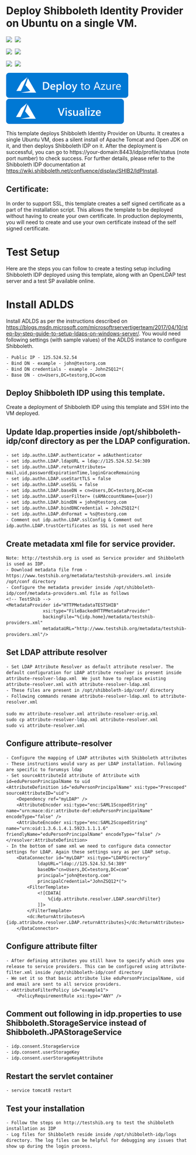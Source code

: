 # Deploy Shibboleth Identity Provider on Ubuntu on a single VM.

<IMG SRC="https://azurequickstartsservice.blob.core.windows.net/badges/shibboleth-singlevm-ubuntu/PublicLastTestDate.svg" />&nbsp;
<IMG SRC="https://azurequickstartsservice.blob.core.windows.net/badges/shibboleth-singlevm-ubuntu/PublicDeployment.svg" />&nbsp;

<IMG SRC="https://azurequickstartsservice.blob.core.windows.net/badges/shibboleth-singlevm-ubuntu/FairfaxLastTestDate.svg" />&nbsp;
<IMG SRC="https://azurequickstartsservice.blob.core.windows.net/badges/shibboleth-singlevm-ubuntu/FairfaxDeployment.svg" />&nbsp;

<IMG SRC="https://azurequickstartsservice.blob.core.windows.net/badges/shibboleth-singlevm-ubuntu/BestPracticeResult.svg" />&nbsp;
<IMG SRC="https://azurequickstartsservice.blob.core.windows.net/badges/shibboleth-singlevm-ubuntu/CredScanResult.svg" />&nbsp;

<a href="https://portal.azure.com/#create/Microsoft.Template/uri/https%3A%2F%2Fraw.githubusercontent.com%2FAzure%2Fazure-quickstart-templates%2Fmaster%2Fshibboleth-singlevm-ubuntu%2Fazuredeploy.json" target="_blank"><img src="https://raw.githubusercontent.com/Azure/azure-quickstart-templates/master/1-CONTRIBUTION-GUIDE/images/deploytoazure.svg?sanitize=true"/></a>
<a href="http://armviz.io/#/?load=https%3A%2F%2Fraw.githubusercontent.com%2FAzure%2Fazure-quickstart-templates%2Fmaster%2Fshibboleth-singlevm-ubuntu%2Fazuredeploy.json" target="_blank">
    <img src="https://raw.githubusercontent.com/Azure/azure-quickstart-templates/master/1-CONTRIBUTION-GUIDE/images/visualizebutton.svg?sanitize=true"/>
</a>

This template deploys Shibboleth Identity Provider on Ubuntu. It creates a single Ubuntu VM, does a silent install of Apache Tomcat and Open JDK on it, and then deploys Shibboleth IDP on it.  After the deployment is successful, you can go to https://your-domain:8443/idp/profile/status (note port number) to check success. For further details, please refer to the Shibboleth IDP documentation at https://wiki.shibboleth.net/confluence/display/SHIB2/IdPInstall.

## Certificate:
In order to support SSL, this template creates a self signed certificate as a part of the installation script. This allows the template to be deployed without having to create your own certificate. In production deployments, you will need to create and use your own certificate instead of the self signed certificate.

# Test Setup
Here are the steps you can follow to create a testing setup including Shibboleth IDP deployed using this template, along with an OpenLDAP test server and a test SP available online.

# Install ADLDS
Install ADLDS as per the instructions described on https://blogs.msdn.microsoft.com/microsoftrservertigerteam/2017/04/10/step-by-step-guide-to-setup-ldaps-on-windows-server/. You would need following settings (with sample values) of the ADLDS instance to configure Shibboleth.
 	
	- Public IP - 125.524.52.54
	- Bind DN - example - john@testorg.com
	- Bind DN credentials - example - JohnZSQ12*(
	- Base DN - cn=Users,DC=testorg,DC=com

## Deploy Shibboleth IDP using this template.

Create a deployment of Shibboleth IDP using this template and SSH into the VM deployed.

## Update ldap.properties inside /opt/shibboleth-idp/conf directory as per the LDAP configuration. 
    - set idp.authn.LDAP.authenticator = adAuthenticator
	- set idp.authn.LDAP.ldapURL = ldap://125.524.52.54:389
	- set idp.authn.LDAP.returnAttributes= mail,uid,passwordExpirationTime,loginGraceRemaining
	- set idp.authn.LDAP.useStartTLS = false
	- set idp.authn.LDAP.useSSL = false
	- set idp.authn.LDAP.baseDN = cn=Users,DC=testorg,DC=com
	- set idp.authn.LDAP.userFilter= (sAMAccountName={user})
	- set idp.authn.LDAP.bindDN = john@testorg.com
	- set idp.authn.LDAP.bindDNCredential = JohnZSQ12*(
	- set idp.authn.LDAP.dnFormat = %s@testorg.com
	- Comment out idp.authn.LDAP.sslConfig & Comment out idp.authn.LDAP.trustCertificates as SSL is not used here

## Create metadata xml file for service provider. 
    Note: http://testshib.org is used as Service provider and Shibboleth is used as IDP.
	- Download metadata file from - https://www.testshib.org/metadata/testshib-providers.xml inside /opt/conf directory
	- Configure the metadata provider inside /opt/shibboleth-idp/conf/metadata-providers.xml file as follows
	<!-- TestShib -->
	<MetadataProvider id="HTTPMetadataTESTSHIB"
                  xsi:type="FileBackedHTTPMetadataProvider"
                  backingFile="%{idp.home}/metadata/testshib-providers.xml"
                  metadataURL="http://www.testshib.org/metadata/testshib-providers.xml"/>

		
## Set LDAP attribute resolver
	- Set LDAP Attribute Resolver as default attribute resolver. The default configuration for LDAP attribute resolver is present inside attribute-resolver-ldap.xml  We just have to replace existing attribute-resolver.xml with attribute-resolver-ldap.xml
	- These files are present in /opt/shibboleth-idp/conf/ directory
	- Following commands rename attribute-resolver-ldap.xml to attribute-resolver.xml

	sudo mv attribute-resolver.xml attribute-resolver-orig.xml
	sudo cp attribute-resolver-ldap.xml attribute-resolver.xml
	sudo vi attribute-resolver.xml

## Configure attribute-resolver
	- Configure the mapping of LDAP attributes with Shibboleth attributes
 	- These instructions would vary as per LDAP installation. Following are specific to forumsys ldap
	- Set sourceAttributeId attribute of Attribute with id=eduPersonPrincipalName to uid 
	<AttributeDefinition id="eduPersonPrincipalName" xsi:type="Prescoped" sourceAttributeID="uid">
        <Dependency ref="myLDAP" />
        <AttributeEncoder xsi:type="enc:SAML1ScopedString" name="urn:mace:dir:attribute-def:eduPersonPrincipalName" encodeType="false" />
        <AttributeEncoder xsi:type="enc:SAML2ScopedString" name="urn:oid:1.3.6.1.4.1.5923.1.1.1.6" friendlyName="eduPersonPrincipalName" encodeType="false" />
    </resolver:AttributeDefinition>
	- In the bottom of same xml we need to configure data connector settings for LDAP. Again these settings vary as per LDAP setup.
		<DataConnector id="myLDAP" xsi:type="LDAPDirectory"
				ldapURL="ldap://125.524.52.54:389"
				baseDN="cn=Users,DC=testorg,DC=com" 
				principal="john@testorg.com"
				principalCredential="JohnZSQ12*(">
			<FilterTemplate>
				<![CDATA[
					%{idp.attribute.resolver.LDAP.searchFilter}
				]]>
			</FilterTemplate>
			<dc:ReturnAttributes>%{idp.attribute.resolver.LDAP.returnAttributes}</dc:ReturnAttributes>
		</DataConnector>
	
## Configure attribute filter
	- After defining attributes you still have to specify which ones you release to service providers. This can be configured using attribute-filter.xml inside /opt/shibboleth-idp/conf directory
	- We set it so that basic attribute like eduPersonPrincipalName, uid and email are sent to all service providers.
	- <AttributeFilterPolicy id="example1">
        <PolicyRequirementRule xsi:type="ANY" />
	
## Comment out following in idp.properties to use Shibboleth.StorageService instead of Shibboleth.JPAStorageService
	- idp.consent.StorageService 
	- idp.consent.userStorageKey
	- idp.consent.userStorageKeyAttribute

## Restart the servlet container
    - service tomcat8 restart
	
## Test your installation
    - Follow the steps on http://testshib.org to test the shibboleth installation as IDP
    - Log files for Shibboleth reside inside /opt/shibboleth-idp/logs directory. The log files can be helpful for debugging any issues that show up during the login process.


